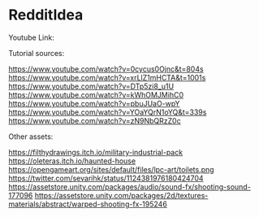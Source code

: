 # RedditIdea

Youtube Link:

Tutorial sources:

https://www.youtube.com/watch?v=0cycus0Ojnc&t=804s https://www.youtube.com/watch?v=xrLlZ1mHCTA&t=1001s https://www.youtube.com/watch?v=DTp5zi8_u1U https://www.youtube.com/watch?v=kWhOMJMihC0 https://www.youtube.com/watch?v=pbuJUaO-wpY https://www.youtube.com/watch?v=YOaYQrN1oYQ&t=339s https://www.youtube.com/watch?v=zN9NbQRzZ0c

Other assets:

https://filthydrawings.itch.io/military-industrial-pack https://oleteras.itch.io/haunted-house https://opengameart.org/sites/default/files/lpc-art/toilets.png https://twitter.com/sevarihk/status/1124381976180424704 https://assetstore.unity.com/packages/audio/sound-fx/shooting-sound-177096 https://assetstore.unity.com/packages/2d/textures-materials/abstract/warped-shooting-fx-195246
